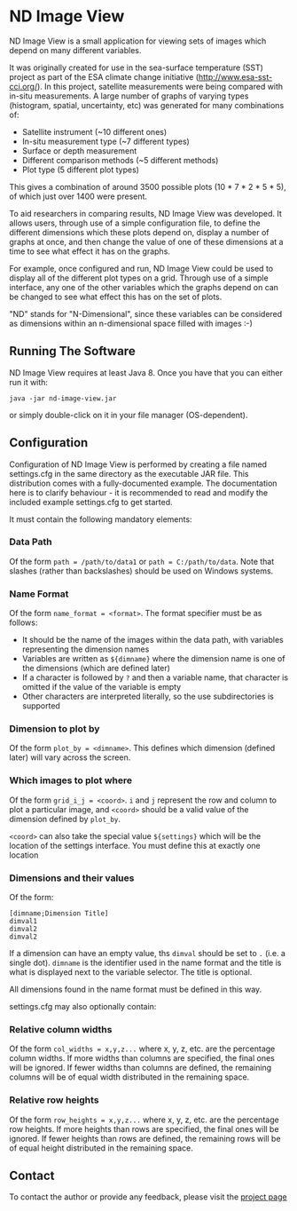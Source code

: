 ND Image View
=============

ND Image View is a small application for viewing sets of images which depend on many different variables.

It was originally created for use in the sea-surface temperature (SST) project as part of the ESA climate change initiative (http://www.esa-sst-cci.org/).  In this project, satellite measurements were being compared with in-situ measurements.  A large number of graphs of varying types (histogram, spatial, uncertainty, etc) was generated for many combinations of:

* Satellite instrument (~10 different ones)
* In-situ measurement type (~7 different types)
* Surface or depth measurement
* Different comparison methods (~5 different methods)
* Plot type (5 different plot types)

This gives a combination of around 3500 possible plots (10 * 7 * 2 * 5 * 5), of which just over 1400 were present.

To aid researchers in comparing results, ND Image View was developed.  It allows users, through use of a simple configuration file, to define the different dimensions which these plots depend on, display a number of graphs at once, and then change the value of one of these dimensions at a time to see what effect it has on the graphs.

For example, once configured and run, ND Image View could be used to display all of the different plot types on a grid.  Through use of a simple interface, any one of the other variables which the graphs depend on can be changed to see what effect this has on the set of plots.

"ND" stands for "N-Dimensional", since these variables can be considered as dimensions within an n-dimensional space filled with images :-)

Running The Software
--------------------

ND Image View requires at least Java 8.  Once you have that you can either run it with:

    java -jar nd-image-view.jar

or simply double-click on it in your file manager (OS-dependent).

Configuration
-------------

Configuration of ND Image View is performed by creating a file named settings.cfg in the same directory as the executable JAR file.  This distribution comes with a fully-documented example.  The documentation here is to clarify behaviour - it is recommended to read and modify the included example settings.cfg to get started.

It must contain the following mandatory elements:

### Data Path
Of the form `path = /path/to/data1` or `path = C:/path/to/data`.  Note that slashes (rather than backslashes) should be used on Windows systems.

### Name Format
Of the form `name_format = <format>`.  The format specifier must be as follows:

* It should be the name of the images within the data path, with variables representing the dimension names
* Variables are written as `${dimname}` where the dimension name is one of the dimensions (which are defined later)
* If a character is followed by `?` and then a variable name, that character is omitted if the value of the variable is empty
* Other characters are interpreted literally, so the use subdirectories is supported 

### Dimension to plot by
Of the form `plot_by = <dimname>`.  This defines which dimension (defined later) will vary across the screen.

### Which images to plot where
Of the form `grid_i_j = <coord>`.  `i` and `j` represent the row and column to plot a particular image, and `<coord>` should be a valid value of the dimension defined by `plot_by`.

`<coord>` can also take the special value `${settings}` which will be the location of the settings interface.  You must define this at exactly one location

### Dimensions and their values
Of the form:

    [dimname;Dimension Title]
    dimval1
    dimval2
    dimval2

If a dimension can have an empty value, ths `dimval` should be set to `.` (i.e. a single dot).  `dimname` is the identifier used in the name format and the title is what is displayed next to the variable selector.  The title is optional.

All dimensions found in the name format must be defined in this way.  

settings.cfg may also optionally contain:

### Relative column widths
Of the form `col_widths = x,y,z...` where x, y, z, etc. are the percentage column widths.  If more widths than columns are specified, the final ones will be ignored.  If fewer widths than columns are defined, the remaining columns will be of equal width distributed in the remaining space. 

### Relative row heights
Of the form `row_heights = x,y,z...` where x, y, z, etc. are the percentage row heights.  If more heights than rows are specified, the final ones will be ignored.  If fewer heights than rows are defined, the remaining rows will be of equal height distributed in the remaining space.


Contact
-------

To contact the author or provide any feedback, please visit the [project page](http://guygriffiths.github.io/nd-image-view)
